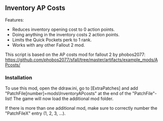 Inventory AP Costs
------------------

Features:
- Reduces inventory opening cost to 0 action points.
- Doing anything in the inventory costs 2 action points.
- Limits the Quick Pockets perk to 1 rank.
- Works with any other Fallout 2 mod.

This script is based on the AP costs mod for fallout 2 by phobos2077:
https://github.com/phobos2077/sfall/tree/master/artifacts/example_mods/APcosts/

### Installation
To use this mod, open the ddraw.ini, go to [ExtraPatches] and add "PatchFile[number]=mods\InventoryAPcosts" at the end of the "PatchFile"-list!
The game will now load the additional mod folder.

If there is more than one additional mod, make sure to correctly number the "PatchFileX" entry (1, 2, 3, ...).